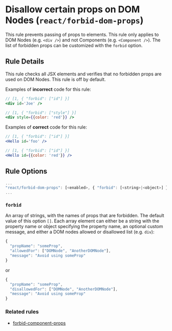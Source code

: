 # Disallow certain props on DOM Nodes (`react/forbid-dom-props`)

<!-- end auto-generated rule header -->

This rule prevents passing of props to elements. This rule only applies to DOM Nodes (e.g. `<div />`) and not Components (e.g. `<Component />`).
The list of forbidden props can be customized with the `forbid` option.

## Rule Details

This rule checks all JSX elements and verifies that no forbidden props are used
on DOM Nodes. This rule is off by default.

Examples of **incorrect** code for this rule:

```jsx
// [1, { "forbid": ["id"] }]
<div id='Joe' />
```

```jsx
// [1, { "forbid": ["style"] }]
<div style={{color: 'red'}} />
```

Examples of **correct** code for this rule:

```jsx
// [1, { "forbid": ["id"] }]
<Hello id='foo' />
```

```jsx
// [1, { "forbid": ["id"] }]
<Hello id={{color: 'red'}} />
```

## Rule Options

```js
...
"react/forbid-dom-props": [<enabled>, { "forbid": [<string>|<object>] }]
...
```

### `forbid`

An array of strings, with the names of props that are forbidden. The default value of this option `[]`.
Each array element can either be a string with the property name or object specifying the property name, an optional
custom message, and either a DOM nodes allowed or disallowed list (e.g. `div`):

```js
{
  "propName": "someProp",
  "allowedFor": ["DOMNode", "AnotherDOMNode"],
  "message": "Avoid using someProp"
}
```

or

```js
{
  "propName": "someProp",
  "disallowedFor": ["DOMNode", "AnotherDOMNode"],
  "message": "Avoid using someProp"
}
```

### Related rules

- [forbid-component-props](./forbid-component-props.md)
